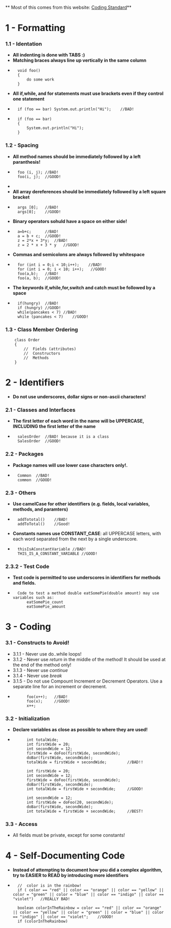 ** Most of this comes from this website: [Coding Standard](https://javaranch.com/styleLong.jsp#doc)**
#   1 - Formatting
### 1.1 - Identation
*   **All indenting is done with TABS :)**
*   **Matching braces always line up vertically in the same column**
*       void foo()
        {
            do some work
        }
*   **All if,while, and for statements must use brackets even if they control one statement**
*       if (foo == bar) System.out.println("Hi");    //BAD!
*       if (foo == bar)
        {
            System.out.println("Hi");
        }
### 1.2 - Spacing
*   **All method names should be immediately followed by a left paranthesis!**
*       foo (i, j); //BAD!
        foo(i, j);  //GOOD!
*       
*   **All array dereferences should be immediately followed by a left square bracket**
*       args [0];   //BAD!
        args[0];    //GOOD!
       
*   **Binary operators sohuld have a space on either side!**
*       a=b+c;      //BAD!
        a = b + c;  //GOOD!
        z = 2*x + 3*y;  //BAD!
        z = 2 * x + 3 * y   //GOOD!
*   **Commas and semicolons are always followed by whitespace**
*       for (int i = 0;i < 10;i++);    //BAD!
        for (int i = 0; i < 10; i++);   //GOOD!
        foo(a,b);   //BAD!
        foo(a, b);  //GOOD!
*   **The keywords if,while,for,switch and catch must be followed by a space**
*       if(hungry)  //BAD!
        if (hungry) //GOOD!
        while(pancakes < 7) //BAD!
        while (pancakes < 7)    //GOOD!
### 1.3 - Class Member Ordering
        class Order
        {
            //  Fields (attributes)
            //  Constructors
            //  Methods
        }

#   2 - Identifiers
*   **Do not use underscores, dollar signs or non-ascii characters!**
### 2.1 - Classes and Interfaces
*   **The first letter of each word in the name will be UPPERCASE, INCLUDING the first letter of the name**
*       salesOrder  //BAD! because it is a class
        SalesOrder  //GOOD! 
### 2.2 - Packages
*   **Package names will use lower case characters only!.**
*       Common  //BAD!
        common  //GOOD!
### 2.3 - Others
*   **Use camelCase for other identifiers (e.g. fields, local variables, methods, and paramters)**
*       addTototal()    //BAD!
        addToTotal()    //Good!
*   **Constants names use CONSTANT_CASE**: all UPPERCASE letters, with each word separated from the next by a single underscore.
*       thisIsAConstantVariable //BAD!
        THIS_IS_A_CONSTANT_VARIABLE //GOOD!       
### 2.3.2 - Test Code
*   **Test code is permitted to use underscores in identifiers for methods and fields.**
*       Code to test a method double eatSomePie(double amount) may use variables such as:
            eatSomePie_count
            eatSomePie_amount

#   3 - Coding
### 3.1 - Constructs to Avoid!
*   3.1.1 - Never use do..while loops!
*   3.1.2 - Never use *return* in the middle of the method!  It should be used at the end of the method only!
*   3.1.3 - Never use *continue*
*   3.1.4 - Never use *break*
*   3.1.5 - Do not use Compount Increment or Decrement Operators.  Use a separate line for an increment or decrement.
*           foo(x++);   //BAD!
            foo(x);     //GOOD!
            x++;
### 3.2 - Initialization
*   **Declare variables as close as possible to where they are used!**
*           int totalWide;
            int firstWide = 20;
            int secondWide = 12;
            firstWide = doFoo(firstWide, secondWide);
            doBar(firstWide, secondWide);
            totalWide = firstWide + secondWide;         //BAD!!
        
            int firstWide = 20;
            int secondWide = 12;
            firstWide = doFoo(firstWide, secondWide);
            doBar(firstWide, secondWide);
            int totalWide = firstWide + secondWide;     //GOOD!
        
            int secondWide = 12;
            int firstWide = doFoo(20, secondWide);
            doBar(firstWide, secondWide);
            int totalWide = firstWide + secondWide;     //BEST!
### 3.3 - Access
*   All fields must be private, except for some constants!

#   4 - Self-Documenting Code
*   **Instead of attempting to document how you did a complex algorithm, try to EASIER to READ by introducing more identifiers**
*       //  color is in the rainbow!
        if ( color == "red" || color == "orange" || color == "yellow" || color = "green" || color = "blue" || color == "indigo" || color == "violet")   //REALLY BAD!
        
        boolean colorInTheRainbow = color == "red" || color == "orange" || color == "yellow" || color = "green" || color = "blue" || color == "indigo" || color == "violet";    //GOOD!
        if (colorInTheRainbow)